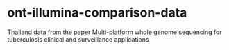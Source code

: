 # ont-illumina-comparison-data
Thailand data from the paper Multi-platform whole genome sequencing for tuberculosis clinical and surveillance applications 
